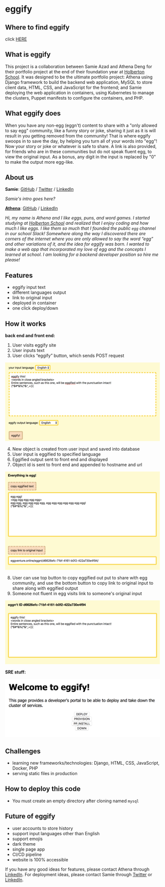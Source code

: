 # eggify
## Where to find eggify
click [HERE](http://eggventure.online/)

## What is eggify
This project is a collaboration between Samie Azad and Athena Deng for their portfolio project at the end of their foundation year at [Holberton School](https://www.holbertonschool.com/). It was designed to be the ultimate portfolio project: 
Athena using Django framework to build the backend web application, MySQL to store client data, HTML, CSS, and JavaScript for the frontend; 
and Samie deploying the web application in containers, using Kubernetes to manage the clusters, Puppet manifests to configure the containers, and PHP.

## What eggify does
When you have any non-egg (eggn't) content to share with a "only allowed to say egg" community, like a funny story or joke, sharing it just as it is will result in you getting removed from the community! That is where eggify swoops in to save the day, by helping you turn all of your words into "egg"! Now your story or joke or whatever is safe to share. A link is also provided, for friends who are in these communities but do not speak fluent egg, to view the original input. As a bonus, any digit in the input is replaced by "0" to make the output more egg-like.

## About us
**Samie**: [GitHub](https://github.com/sazad44) / [Twitter](https://twitter.com/AzadSamie) / [LinkedIn](https://www.linkedin.com/in/samieazad/)

_Samie's intro goes here?_

[**Athena**](https://ad-egg.github.io/): [GitHub](https://github.com/ad-egg) / [LinkedIn](https://www.linkedin.com/in/ad-egg/)

_Hi, my name is Athena and I like eggs, puns, and word games. I started studying at [Holberton School](https://www.holbertonschool.com/) and realized that I enjoy coding and how much I like eggs. I like them so much that I founded the public `egg` channel in our school Slack! Somewhere along the way I discovered there are corners of the internet where you are only allowed to say the word “egg” and other variations of it, and the idea for eggify was born. I wanted to make a web app that incorporated my love of egg and the concepts I learned at school. I am looking for a backend developer position so hire me please!_

## Features
- eggify input text 
- different languages output
- link to original input
- deployed in container 
- one click deploy/down

## How it works
**back end and front end:**

1. User visits eggify site
2. User inputs text
3. User clicks “eggify” button, which sends POST request

![user has entered text and is ready to eggify the input](eggify/static/eggify/images/index.png)

4. New object is created from user input and saved into database
5. User input is eggified to specified language
6. Eggified output sent to front end and displayed
7. Object id is sent to front end and appended to hostname and url

![eggified output is displayed along with a link for the original input](eggify/static/eggify/images/egged.png)

8. User can use top button to copy eggified out put to share with egg community, and use the bottom button to copy link to original input to share along with eggified output
9. Someone not fluent in egg visits link to someone's original input

![user can see original input](eggify/static/eggify/images/detail.png)

**SRE stuff:**

![developer's portal with DEPLOY, PROVISION, PP_INSTALL, DOWN buttons](eggify/static/eggify/images/dev_portal.png)

## Challenges
- learning new frameworks/technologies: Django, HTML, CSS, JavaScript, Docker, PHP
- serving static files in production 

## How to deploy this code
* You must create an empty directory after cloning named `mysql`

## Future of eggify
- user accounts to store history
- support input languages other than English
- support emojis
- dark theme
- single page app
- CI/CD pipeline
- website is 100% accessible

If you have any good ideas for features, please contact Athena through [LinkedIn](https://www.linkedin.com/in/ad-egg/). For deployment ideas, please contact Samie through [Twitter](https://twitter.com/AzadSamie) or [LinkedIn](https://www.linkedin.com/in/samieazad/).
